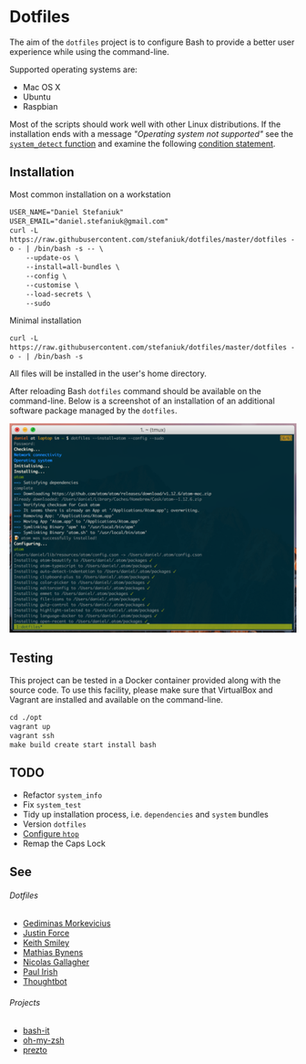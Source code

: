 Dotfiles
========

The aim of the `dotfiles` project is to configure Bash to provide a better user experience while using the command-line.

Supported operating systems are:

* Mac OS X
* Ubuntu
* Raspbian

Most of the scripts should work well with other Linux distributions. If the installation ends with a message _"Operating system not supported"_ see the [`system_detect` function](https://github.com/stefaniuk/dotfiles/blob/master/.bash_system#L3) and examine the following [condition statement](https://github.com/stefaniuk/dotfiles/blob/master/dotfiles#L180-L183).

Installation
------------

Most common installation on a workstation

    USER_NAME="Daniel Stefaniuk"
    USER_EMAIL="daniel.stefaniuk@gmail.com"
    curl -L https://raw.githubusercontent.com/stefaniuk/dotfiles/master/dotfiles -o - | /bin/bash -s -- \
        --update-os \
        --install=all-bundles \
        --config \
        --customise \
        --load-secrets \
        --sudo

Minimal installation

    curl -L https://raw.githubusercontent.com/stefaniuk/dotfiles/master/dotfiles -o - | /bin/bash -s

All files will be installed in the user's home directory.

After reloading Bash `dotfiles` command should be available on the command-line. Below is a screenshot of an installation of an additional software package managed by the `dotfiles`.

![dotfiles](lib/resources/dotfiles/dotfiles.png)

Testing
-------

This project can be tested in a Docker container provided along with the source code. To use this facility, please make sure that VirtualBox and Vagrant are installed and available on the command-line.

    cd ./opt
    vagrant up
    vagrant ssh
    make build create start install bash

TODO
----

* Refactor `system_info`
* Fix `system_test`
* Tidy up installation process, i.e. `dependencies` and `system` bundles
* Version `dotfiles`
* [Configure `htop`](http://www.thegeekstuff.com/2011/09/linux-htop-examples)
* Remap the Caps Lock

See
---

###### Dotfiles

* [Gediminas Morkevicius](https://github.com/l3pp4rd/dotfiles)
* [Justin Force](https://github.com/justinforce/dotfiles)
* [Keith Smiley](https://github.com/keith/dotfiles)
* [Mathias Bynens](https://github.com/mathiasbynens/dotfiles)
* [Nicolas Gallagher](https://github.com/necolas/dotfiles)
* [Paul Irish](https://github.com/paulirish/dotfiles)
* [Thoughtbot](https://github.com/thoughtbot/dotfiles)

###### Projects

* [bash-it](https://github.com/revans/bash-it)
* [oh-my-zsh](https://github.com/robbyrussell/oh-my-zsh)
* [prezto](https://github.com/sorin-ionescu/prezto)
